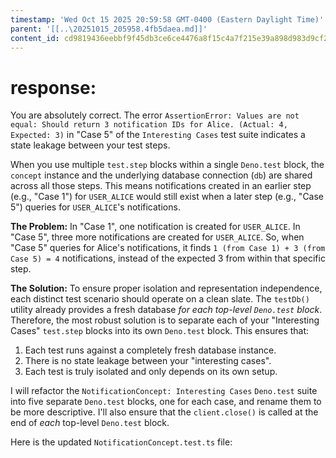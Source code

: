 ```yaml
---
timestamp: 'Wed Oct 15 2025 20:59:58 GMT-0400 (Eastern Daylight Time)'
parent: '[[..\20251015_205958.4fb5daea.md]]'
content_id: cd9819436eebbf9f45db3ce6ce4476a8f15c4a7f215e39a898d983d9cf2b9cc2
---
```


# response:

You are absolutely correct. The error `AssertionError: Values are not equal: Should return 3 notification IDs for Alice. (Actual: 4, Expected: 3)` in "Case 5" of the `Interesting Cases` test suite indicates a state leakage between your test steps.

When you use multiple `test.step` blocks within a single `Deno.test` block, the `concept` instance and the underlying database connection (`db`) are shared across all those steps. This means notifications created in an earlier step (e.g., "Case 1") for `USER_ALICE` would still exist when a later step (e.g., "Case 5") queries for `USER_ALICE`'s notifications.

**The Problem:**
In "Case 1", one notification is created for `USER_ALICE`.
In "Case 5", three more notifications are created for `USER_ALICE`.
So, when "Case 5" queries for Alice's notifications, it finds `1 (from Case 1) + 3 (from Case 5) = 4` notifications, instead of the expected 3 from within that specific step.

**The Solution:**
To ensure proper isolation and representation independence, each distinct test scenario should operate on a clean slate. The `testDb()` utility already provides a fresh database *for each top-level `Deno.test` block*. Therefore, the most robust solution is to separate each of your "Interesting Cases" `test.step` blocks into its own `Deno.test` block. This ensures that:

1. Each test runs against a completely fresh database instance.
2. There is no state leakage between your "interesting cases".
3. Each test is truly isolated and only depends on its own setup.

I will refactor the `NotificationConcept: Interesting Cases` `Deno.test` suite into five separate `Deno.test` blocks, one for each case, and rename them to be more descriptive. I'll also ensure that the `client.close()` is called at the end of *each* top-level `Deno.test` block.

Here is the updated `NotificationConcept.test.ts` file:
